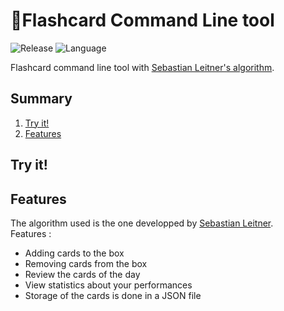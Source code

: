 # 📝Flashcard Command Line tool
![Release](https://img.shields.io/badge/Release-v1.0-blueviolet?style=for-the-badge)
![Language](https://img.shields.io/badge/Java-ED8B00?style=for-the-badge)

Flashcard command line tool with [Sebastian Leitner's algorithm](https://en.wikipedia.org/wiki/Flashcard).

## Summary
1. [Try it!](#try-it)
2. [Features](#features)

## Try it!

## Features
The algorithm used is the one developped by [Sebastian Leitner](https://en.wikipedia.org/wiki/Flashcard).<br>
Features :
- Adding cards to the box
- Removing cards from the box
- Review the cards of the day
- View statistics about your performances
- Storage of the cards is done in a JSON file 
